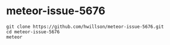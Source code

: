 # meteor-issue-5676

```
git clone https://github.com/hwillson/meteor-issue-5676.git
cd meteor-issue-5676
meteor
```

